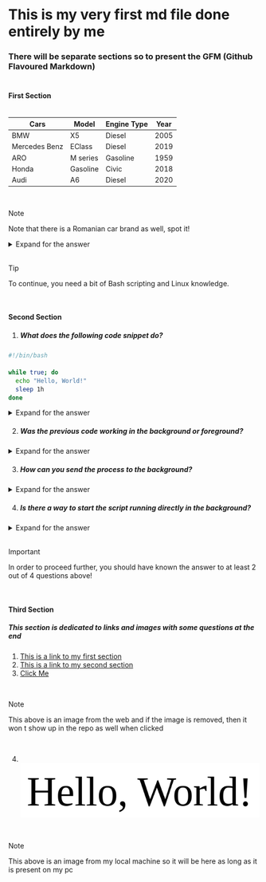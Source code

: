 <!-- This is my very first md file -->

# This is my very first md file done entirely by me<br>

### There will be separate sections so to present the GFM (Github Flavoured Markdown)<br><br>

#### First Section<br><br>

| Cars | Model | Engine Type | Year |
| ---- | ----- | ------ | ---- |
| BMW | X5 | Diesel | 2005 |
| Mercedes Benz | EClass | Diesel | 2019 |
| ARO | M series | Gasoline | 1959 |
| Honda | Gasoline | Civic | 2018 |
| Audi | A6 | Diesel | 2020 |

<br>

> [!NOTE]
> Note that there is a Romanian car brand as well, spot it!

<details>
<summary> Expand for the answer </summary>

#### Answer:
> ARO stands for *Auto România* and is a Romanian car brand from 1957.
</details>
<br>

> [!TIP]
> To continue, you need a bit of Bash scripting and Linux knowledge.
<br>

#### Second Section

1. ##### What does the following code snippet do?

```Bash
#!/bin/bash

while true; do
  echo "Hello, World!"
  sleep 1h
done
```

<details>
<summary> Expand for the answer </summary>

#### Answer:
> It prints the message between double quotes every hour until it is stopped.
</details>

2. ##### Was the previous code working in the background or foreground?
<details>
<summary> Expand for the answer </summary>

#### Answer:
> It was running in the foreground and you cannot use the terminal until the process terminates!
</details>

3. ##### How can you send the process to the background?
<details>
<summary> Expand for the answer </summary>

#### Answer:
> First you have to pause it with `Ctrl + z` then you have to run `bg`
</details>

4. ##### Is there a way to start the script running directly in the background?
<details>
<summary> Expand for the answer </summary>

#### Answer:
> The answer is **Yes**. You have to run the script as follows: `./myScript.sh &`
</details>
<br>

> [!IMPORTANT]
> In order to proceed further, you should have known the answer to at least 2 out of 4 questions above!
<br>

#### Third Section

##### This section is dedicated to links and images with some questions at the end

1. [This is a link to my first section](#first-section)
2. [This is a link to my second section](#second-section)
3. [Click Me](https://as1.ftcdn.net/v2/jpg/02/88/70/42/1000_F_288704290_6zTQAmnEn4kdWxIxvQ8PAmQtT3SBtYYq.jpg)
<br>

> [!NOTE]
> This above is an image from the web and if the image is removed, then it won t show up in the repo as well when clicked
<br>

4. <br>![](./helloworld.png)
<br>

> [!NOTE]
> This above is an image from my local machine so it will be here as long as it is present on my pc
<br>

